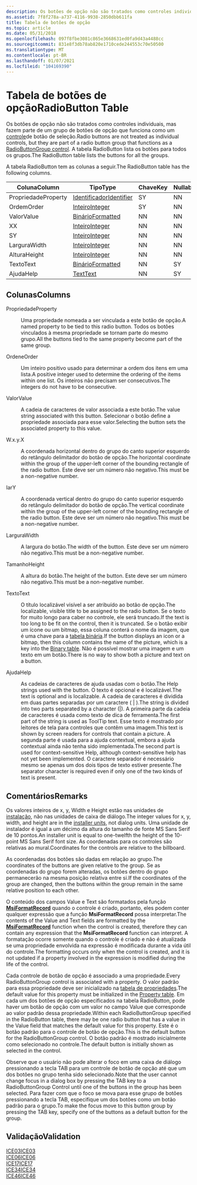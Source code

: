 ```yaml
---
description: Os botões de opção não são tratados como controles individuais, mas fazem parte de um grupo de botões de opção que funciona como um controle de botão de seleção. A tabela RadioButton lista os botões para todos os grupos.
ms.assetid: 7f8f278a-a737-4116-9938-2850dbb611fa
title: Tabela de botões de opção
ms.topic: article
ms.date: 05/31/2018
ms.openlocfilehash: 097f8fbe3081c865e3668631ed0fa9d43a4488cc
ms.sourcegitcommit: 831e8f3db78ab820e1710cede244553c70e50500
ms.translationtype: MT
ms.contentlocale: pt-BR
ms.lasthandoff: 01/07/2021
ms.locfileid: "104169390"
---
```

# <a name="radiobutton-table"></a><span data-ttu-id="4be28-104">Tabela de botões de opção</span><span class="sxs-lookup"><span data-stu-id="4be28-104">RadioButton Table</span></span>

<span data-ttu-id="4be28-105">Os botões de opção não são tratados como controles individuais, mas fazem parte de um grupo de botões de opção que funciona como um [controle](radiobuttongroup-control.md)de botão de seleção.</span><span class="sxs-lookup"><span data-stu-id="4be28-105">Radio buttons are not treated as individual controls, but they are part of a radio button group that functions as a [RadioButtonGroup control](radiobuttongroup-control.md).</span></span> <span data-ttu-id="4be28-106">A tabela RadioButton lista os botões para todos os grupos.</span><span class="sxs-lookup"><span data-stu-id="4be28-106">The RadioButton table lists the buttons for all the groups.</span></span>

<span data-ttu-id="4be28-107">A tabela RadioButton tem as colunas a seguir.</span><span class="sxs-lookup"><span data-stu-id="4be28-107">The RadioButton table has the following columns.</span></span>



| <span data-ttu-id="4be28-108">Coluna</span><span class="sxs-lookup"><span data-stu-id="4be28-108">Column</span></span>   | <span data-ttu-id="4be28-109">Tipo</span><span class="sxs-lookup"><span data-stu-id="4be28-109">Type</span></span>                         | <span data-ttu-id="4be28-110">Chave</span><span class="sxs-lookup"><span data-stu-id="4be28-110">Key</span></span> | <span data-ttu-id="4be28-111">Nullable</span><span class="sxs-lookup"><span data-stu-id="4be28-111">Nullable</span></span> |
|----------|------------------------------|-----|----------|
| <span data-ttu-id="4be28-112">Propriedade</span><span class="sxs-lookup"><span data-stu-id="4be28-112">Property</span></span> | [<span data-ttu-id="4be28-113">Identificador</span><span class="sxs-lookup"><span data-stu-id="4be28-113">Identifier</span></span>](identifier.md) | <span data-ttu-id="4be28-114">S</span><span class="sxs-lookup"><span data-stu-id="4be28-114">Y</span></span>   | <span data-ttu-id="4be28-115">N</span><span class="sxs-lookup"><span data-stu-id="4be28-115">N</span></span>        |
| <span data-ttu-id="4be28-116">Ordem</span><span class="sxs-lookup"><span data-stu-id="4be28-116">Order</span></span>    | [<span data-ttu-id="4be28-117">Inteiro</span><span class="sxs-lookup"><span data-stu-id="4be28-117">Integer</span></span>](integer.md)       | <span data-ttu-id="4be28-118">S</span><span class="sxs-lookup"><span data-stu-id="4be28-118">Y</span></span>   | <span data-ttu-id="4be28-119">N</span><span class="sxs-lookup"><span data-stu-id="4be28-119">N</span></span>        |
| <span data-ttu-id="4be28-120">Valor</span><span class="sxs-lookup"><span data-stu-id="4be28-120">Value</span></span>    | [<span data-ttu-id="4be28-121">Binário</span><span class="sxs-lookup"><span data-stu-id="4be28-121">Formatted</span></span>](formatted.md)   | <span data-ttu-id="4be28-122">N</span><span class="sxs-lookup"><span data-stu-id="4be28-122">N</span></span>   | <span data-ttu-id="4be28-123">N</span><span class="sxs-lookup"><span data-stu-id="4be28-123">N</span></span>        |
| <span data-ttu-id="4be28-124">X</span><span class="sxs-lookup"><span data-stu-id="4be28-124">X</span></span>        | [<span data-ttu-id="4be28-125">Inteiro</span><span class="sxs-lookup"><span data-stu-id="4be28-125">Integer</span></span>](integer.md)       | <span data-ttu-id="4be28-126">N</span><span class="sxs-lookup"><span data-stu-id="4be28-126">N</span></span>   | <span data-ttu-id="4be28-127">N</span><span class="sxs-lookup"><span data-stu-id="4be28-127">N</span></span>        |
| <span data-ttu-id="4be28-128">S</span><span class="sxs-lookup"><span data-stu-id="4be28-128">Y</span></span>        | [<span data-ttu-id="4be28-129">Inteiro</span><span class="sxs-lookup"><span data-stu-id="4be28-129">Integer</span></span>](integer.md)       | <span data-ttu-id="4be28-130">N</span><span class="sxs-lookup"><span data-stu-id="4be28-130">N</span></span>   | <span data-ttu-id="4be28-131">N</span><span class="sxs-lookup"><span data-stu-id="4be28-131">N</span></span>        |
| <span data-ttu-id="4be28-132">Largura</span><span class="sxs-lookup"><span data-stu-id="4be28-132">Width</span></span>    | [<span data-ttu-id="4be28-133">Inteiro</span><span class="sxs-lookup"><span data-stu-id="4be28-133">Integer</span></span>](integer.md)       | <span data-ttu-id="4be28-134">N</span><span class="sxs-lookup"><span data-stu-id="4be28-134">N</span></span>   | <span data-ttu-id="4be28-135">N</span><span class="sxs-lookup"><span data-stu-id="4be28-135">N</span></span>        |
| <span data-ttu-id="4be28-136">Altura</span><span class="sxs-lookup"><span data-stu-id="4be28-136">Height</span></span>   | [<span data-ttu-id="4be28-137">Inteiro</span><span class="sxs-lookup"><span data-stu-id="4be28-137">Integer</span></span>](integer.md)       | <span data-ttu-id="4be28-138">N</span><span class="sxs-lookup"><span data-stu-id="4be28-138">N</span></span>   | <span data-ttu-id="4be28-139">N</span><span class="sxs-lookup"><span data-stu-id="4be28-139">N</span></span>        |
| <span data-ttu-id="4be28-140">Texto</span><span class="sxs-lookup"><span data-stu-id="4be28-140">Text</span></span>     | [<span data-ttu-id="4be28-141">Binário</span><span class="sxs-lookup"><span data-stu-id="4be28-141">Formatted</span></span>](formatted.md)   | <span data-ttu-id="4be28-142">N</span><span class="sxs-lookup"><span data-stu-id="4be28-142">N</span></span>   | <span data-ttu-id="4be28-143">S</span><span class="sxs-lookup"><span data-stu-id="4be28-143">Y</span></span>        |
| <span data-ttu-id="4be28-144">Ajuda</span><span class="sxs-lookup"><span data-stu-id="4be28-144">Help</span></span>     | [<span data-ttu-id="4be28-145">Text</span><span class="sxs-lookup"><span data-stu-id="4be28-145">Text</span></span>](text.md)             | <span data-ttu-id="4be28-146">N</span><span class="sxs-lookup"><span data-stu-id="4be28-146">N</span></span>   | <span data-ttu-id="4be28-147">S</span><span class="sxs-lookup"><span data-stu-id="4be28-147">Y</span></span>        |



 

## <a name="columns"></a><span data-ttu-id="4be28-148">Colunas</span><span class="sxs-lookup"><span data-stu-id="4be28-148">Columns</span></span>

<dl> <dt>

<span data-ttu-id="4be28-149"><span id="Property"></span><span id="property"></span><span id="PROPERTY"></span>Propriedade</span><span class="sxs-lookup"><span data-stu-id="4be28-149"><span id="Property"></span><span id="property"></span><span id="PROPERTY"></span>Property</span></span>
</dt> <dd>

<span data-ttu-id="4be28-150">Uma propriedade nomeada a ser vinculada a este botão de opção.</span><span class="sxs-lookup"><span data-stu-id="4be28-150">A named property to be tied to this radio button.</span></span> <span data-ttu-id="4be28-151">Todos os botões vinculados à mesma propriedade se tornam parte do mesmo grupo.</span><span class="sxs-lookup"><span data-stu-id="4be28-151">All the buttons tied to the same property become part of the same group.</span></span>

</dd> <dt>

<span data-ttu-id="4be28-152"><span id="Order"></span><span id="order"></span><span id="ORDER"></span>Ordene</span><span class="sxs-lookup"><span data-stu-id="4be28-152"><span id="Order"></span><span id="order"></span><span id="ORDER"></span>Order</span></span>
</dt> <dd>

<span data-ttu-id="4be28-153">Um inteiro positivo usado para determinar a ordem dos itens em uma lista.</span><span class="sxs-lookup"><span data-stu-id="4be28-153">A positive integer used to determine the ordering of the items within one list.</span></span> <span data-ttu-id="4be28-154">Os inteiros não precisam ser consecutivos.</span><span class="sxs-lookup"><span data-stu-id="4be28-154">The integers do not have to be consecutive.</span></span>

</dd> <dt>

<span data-ttu-id="4be28-155"><span id="Value"></span><span id="value"></span><span id="VALUE"></span>Valor</span><span class="sxs-lookup"><span data-stu-id="4be28-155"><span id="Value"></span><span id="value"></span><span id="VALUE"></span>Value</span></span>
</dt> <dd>

<span data-ttu-id="4be28-156">A cadeia de caracteres de valor associada a este botão.</span><span class="sxs-lookup"><span data-stu-id="4be28-156">The value string associated with this button.</span></span> <span data-ttu-id="4be28-157">Selecionar o botão define a propriedade associada para esse valor.</span><span class="sxs-lookup"><span data-stu-id="4be28-157">Selecting the button sets the associated property to this value.</span></span>

</dd> <dt>

<span data-ttu-id="4be28-158"><span id="X"></span><span id="x"></span>W.x.y.</span><span class="sxs-lookup"><span data-stu-id="4be28-158"><span id="X"></span><span id="x"></span>X</span></span>
</dt> <dd>

<span data-ttu-id="4be28-159">A coordenada horizontal dentro do grupo do canto superior esquerdo do retângulo delimitador do botão de opção.</span><span class="sxs-lookup"><span data-stu-id="4be28-159">The horizontal coordinate within the group of the upper-left corner of the bounding rectangle of the radio button.</span></span> <span data-ttu-id="4be28-160">Este deve ser um número não negativo.</span><span class="sxs-lookup"><span data-stu-id="4be28-160">This must be a non-negative number.</span></span>

</dd> <dt>

<span data-ttu-id="4be28-161"><span id="Y"></span><span id="y"></span>Iar</span><span class="sxs-lookup"><span data-stu-id="4be28-161"><span id="Y"></span><span id="y"></span>Y</span></span>
</dt> <dd>

<span data-ttu-id="4be28-162">A coordenada vertical dentro do grupo do canto superior esquerdo do retângulo delimitador do botão de opção.</span><span class="sxs-lookup"><span data-stu-id="4be28-162">The vertical coordinate within the group of the upper-left corner of the bounding rectangle of the radio button.</span></span> <span data-ttu-id="4be28-163">Este deve ser um número não negativo.</span><span class="sxs-lookup"><span data-stu-id="4be28-163">This must be a non-negative number.</span></span>

</dd> <dt>

<span data-ttu-id="4be28-164"><span id="Width"></span><span id="width"></span><span id="WIDTH"></span>Largura</span><span class="sxs-lookup"><span data-stu-id="4be28-164"><span id="Width"></span><span id="width"></span><span id="WIDTH"></span>Width</span></span>
</dt> <dd>

<span data-ttu-id="4be28-165">A largura do botão.</span><span class="sxs-lookup"><span data-stu-id="4be28-165">The width of the button.</span></span> <span data-ttu-id="4be28-166">Este deve ser um número não negativo.</span><span class="sxs-lookup"><span data-stu-id="4be28-166">This must be a non-negative number.</span></span>

</dd> <dt>

<span data-ttu-id="4be28-167"><span id="Height"></span><span id="height"></span><span id="HEIGHT"></span>Tamanho</span><span class="sxs-lookup"><span data-stu-id="4be28-167"><span id="Height"></span><span id="height"></span><span id="HEIGHT"></span>Height</span></span>
</dt> <dd>

<span data-ttu-id="4be28-168">A altura do botão.</span><span class="sxs-lookup"><span data-stu-id="4be28-168">The height of the button.</span></span> <span data-ttu-id="4be28-169">Este deve ser um número não negativo.</span><span class="sxs-lookup"><span data-stu-id="4be28-169">This must be a non-negative number.</span></span>

</dd> <dt>

<span data-ttu-id="4be28-170"><span id="Text"></span><span id="text"></span><span id="TEXT"></span>Texto</span><span class="sxs-lookup"><span data-stu-id="4be28-170"><span id="Text"></span><span id="text"></span><span id="TEXT"></span>Text</span></span>
</dt> <dd>

<span data-ttu-id="4be28-171">O título localizável visível a ser atribuído ao botão de opção.</span><span class="sxs-lookup"><span data-stu-id="4be28-171">The localizable, visible title to be assigned to the radio button.</span></span> <span data-ttu-id="4be28-172">Se o texto for muito longo para caber no controle, ele será truncado.</span><span class="sxs-lookup"><span data-stu-id="4be28-172">If the text is too long to be fit on the control, then it is truncated.</span></span> <span data-ttu-id="4be28-173">Se o botão exibir um ícone ou um bitmap, essa coluna conterá o nome da imagem, que é uma chave para a [tabela binária](binary-table.md).</span><span class="sxs-lookup"><span data-stu-id="4be28-173">If the button displays an icon or a bitmap, then this column contains the name of the picture, which is a key into the [Binary table](binary-table.md).</span></span> <span data-ttu-id="4be28-174">Não é possível mostrar uma imagem e um texto em um botão.</span><span class="sxs-lookup"><span data-stu-id="4be28-174">There is no way to show both a picture and text on a button.</span></span>

</dd> <dt>

<span data-ttu-id="4be28-175"><span id="Help"></span><span id="help"></span><span id="HELP"></span>Ajuda</span><span class="sxs-lookup"><span data-stu-id="4be28-175"><span id="Help"></span><span id="help"></span><span id="HELP"></span>Help</span></span>
</dt> <dd>

<span data-ttu-id="4be28-176">As cadeias de caracteres de ajuda usadas com o botão.</span><span class="sxs-lookup"><span data-stu-id="4be28-176">The Help strings used with the button.</span></span> <span data-ttu-id="4be28-177">O texto é opcional e é localizável.</span><span class="sxs-lookup"><span data-stu-id="4be28-177">The text is optional and is localizable.</span></span> <span data-ttu-id="4be28-178">A cadeia de caracteres é dividida em duas partes separadas por um caractere ( \| ).</span><span class="sxs-lookup"><span data-stu-id="4be28-178">The string is divided into two parts separated by a character (\|).</span></span> <span data-ttu-id="4be28-179">A primeira parte da cadeia de caracteres é usada como texto de dica de ferramenta.</span><span class="sxs-lookup"><span data-stu-id="4be28-179">The first part of the string is used as ToolTip text.</span></span> <span data-ttu-id="4be28-180">Esse texto é mostrado por leitores de tela para controles que contêm uma imagem.</span><span class="sxs-lookup"><span data-stu-id="4be28-180">This text is shown by screen readers for controls that contain a picture.</span></span> <span data-ttu-id="4be28-181">A segunda parte é usada para a ajuda contextual, embora a ajuda contextual ainda não tenha sido implementada.</span><span class="sxs-lookup"><span data-stu-id="4be28-181">The second part is used for context-sensitive Help, although context-sensitive help has not yet been implemented.</span></span> <span data-ttu-id="4be28-182">O caractere separador é necessário mesmo se apenas um dos dois tipos de texto estiver presente.</span><span class="sxs-lookup"><span data-stu-id="4be28-182">The separator character is required even if only one of the two kinds of text is present.</span></span>

</dd> </dl>

## <a name="remarks"></a><span data-ttu-id="4be28-183">Comentários</span><span class="sxs-lookup"><span data-stu-id="4be28-183">Remarks</span></span>

<span data-ttu-id="4be28-184">Os valores inteiros de x, y, Width e Height estão nas unidades de [instalação](installer-units.md), não nas unidades de caixa de diálogo.</span><span class="sxs-lookup"><span data-stu-id="4be28-184">The integer values for x, y, width, and height are in the [installer units](installer-units.md), not dialog units.</span></span> <span data-ttu-id="4be28-185">Uma unidade de instalador é igual a um décimo da altura do tamanho de fonte MS Sans Serif de 10 pontos.</span><span class="sxs-lookup"><span data-stu-id="4be28-185">An installer unit is equal to one-twelfth the height of the 10-point MS Sans Serif font size.</span></span> <span data-ttu-id="4be28-186">As coordenadas para os controles são relativas ao mural.</span><span class="sxs-lookup"><span data-stu-id="4be28-186">Coordinates for the controls are relative to the billboard.</span></span>

<span data-ttu-id="4be28-187">As coordenadas dos botões são dadas em relação ao grupo.</span><span class="sxs-lookup"><span data-stu-id="4be28-187">The coordinates of the buttons are given relative to the group.</span></span> <span data-ttu-id="4be28-188">Se as coordenadas do grupo forem alteradas, os botões dentro do grupo permanecerão na mesma posição relativa entre si.</span><span class="sxs-lookup"><span data-stu-id="4be28-188">If the coordinates of the group are changed, then the buttons within the group remain in the same relative position to each other.</span></span>

<span data-ttu-id="4be28-189">O conteúdo dos campos Value e Text são formatados pela função [**MsiFormatRecord**](/windows/desktop/api/Msiquery/nf-msiquery-msiformatrecorda) quando o controle é criado, portanto, eles podem conter qualquer expressão que a função **MsiFormatRecord** possa interpretar.</span><span class="sxs-lookup"><span data-stu-id="4be28-189">The contents of the Value and Text fields are formatted by the [**MsiFormatRecord**](/windows/desktop/api/Msiquery/nf-msiquery-msiformatrecorda) function when the control is created, therefore they can contain any expression that the **MsiFormatRecord** function can interpret.</span></span> <span data-ttu-id="4be28-190">A formatação ocorre somente quando o controle é criado e não é atualizada se uma propriedade envolvida na expressão é modificada durante a vida útil do controle.</span><span class="sxs-lookup"><span data-stu-id="4be28-190">The formatting occurs only when the control is created, and it is not updated if a property involved in the expression is modified during the life of the control.</span></span>

<span data-ttu-id="4be28-191">Cada controle de botão de opção é associado a uma propriedade.</span><span class="sxs-lookup"><span data-stu-id="4be28-191">Every RadioButtonGroup control is associated with a property.</span></span> <span data-ttu-id="4be28-192">O valor padrão para essa propriedade deve ser inicializado na [tabela de propriedades](property-table.md).</span><span class="sxs-lookup"><span data-stu-id="4be28-192">The default value for this property must be initialized in the [Property table](property-table.md).</span></span> <span data-ttu-id="4be28-193">Em cada um dos botões de opção especificados na tabela RadioButton, pode haver um botão de opção com um valor no campo Value que corresponde ao valor padrão dessa propriedade.</span><span class="sxs-lookup"><span data-stu-id="4be28-193">Within each RadioButtonGroup specified in the RadioButton table, there may be one radio button that has a value in the Value field that matches the default value for this property.</span></span> <span data-ttu-id="4be28-194">Este é o botão padrão para o controle de botão de opção.</span><span class="sxs-lookup"><span data-stu-id="4be28-194">This is the default button for the RadioButtonGroup control.</span></span> <span data-ttu-id="4be28-195">O botão padrão é mostrado inicialmente como selecionado no controle.</span><span class="sxs-lookup"><span data-stu-id="4be28-195">The default button is initially shown as selected in the control.</span></span>

<span data-ttu-id="4be28-196">Observe que o usuário não pode alterar o foco em uma caixa de diálogo pressionando a tecla TAB para um controle de botão de opção até que um dos botões no grupo tenha sido selecionado.</span><span class="sxs-lookup"><span data-stu-id="4be28-196">Note that the user cannot change focus in a dialog box by pressing the TAB key to a RadioButtonGroup Control until one of the buttons in the group has been selected.</span></span> <span data-ttu-id="4be28-197">Para fazer com que o foco se mova para esse grupo de botões pressionando a tecla TAB, especifique um dos botões como um botão padrão para o grupo.</span><span class="sxs-lookup"><span data-stu-id="4be28-197">To make the focus move to this button group by pressing the TAB key, specify one of the buttons as a default button for the group.</span></span>

## <a name="validation"></a><span data-ttu-id="4be28-198">Validação</span><span class="sxs-lookup"><span data-stu-id="4be28-198">Validation</span></span>

<dl>

[<span data-ttu-id="4be28-199">ICE03</span><span class="sxs-lookup"><span data-stu-id="4be28-199">ICE03</span></span>](ice03.md)  
[<span data-ttu-id="4be28-200">ICE06</span><span class="sxs-lookup"><span data-stu-id="4be28-200">ICE06</span></span>](ice06.md)  
[<span data-ttu-id="4be28-201">ICE17</span><span class="sxs-lookup"><span data-stu-id="4be28-201">ICE17</span></span>](ice17.md)  
[<span data-ttu-id="4be28-202">ICE34</span><span class="sxs-lookup"><span data-stu-id="4be28-202">ICE34</span></span>](ice34.md)  
[<span data-ttu-id="4be28-203">ICE46</span><span class="sxs-lookup"><span data-stu-id="4be28-203">ICE46</span></span>](ice46.md)  
</dl>

 

 




